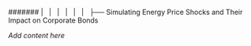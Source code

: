 ####### |   |   |   |   |   |   ├── Simulating Energy Price Shocks and Their Impact on Corporate Bonds

*Add content here*